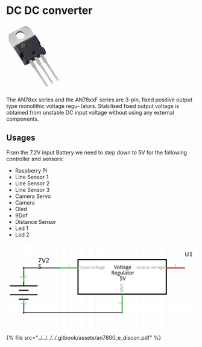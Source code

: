 # DC DC converter

![AN7805CV](../../../../.gitbook/assets/to-220.jpg)

The AN78xx series and the AN78xxF series are 3-pin, fixed positive output type monolithic voltage regu- lators. Stabilised fixed output voltage is obtained from unstable DC input voltage without using any external components.

## Usages

From the 7.2V input Battery we need to step down to 5V for the following controller and sensors: 

* Raspberry Pi
* Line Sensor 1 
* Line Sensor 2
* Line Sensor 3
* Camera Servo
* Camera
* Oled
* 9Dof
* Distance Sensor
* Led 1
* Led 2 

![](../../../../.gitbook/assets/screenshot-2019-04-30-at-10.39.11.png)



{% file src="../../../../.gitbook/assets/an7800\_e\_discon.pdf" %}


